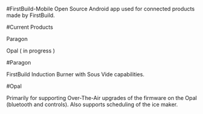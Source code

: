 #FirstBuild-Mobile
Open Source Android app used for connected products made by FirstBuild.

#Current Products

Paragon

Opal ( in progress )

#Paragon

FirstBuild Induction Burner with Sous Vide capabilities.

#Opal

Primarily for supporting Over-The-Air upgrades of the firmware on the Opal (bluetooth and controls). Also supports scheduling of the ice maker.

